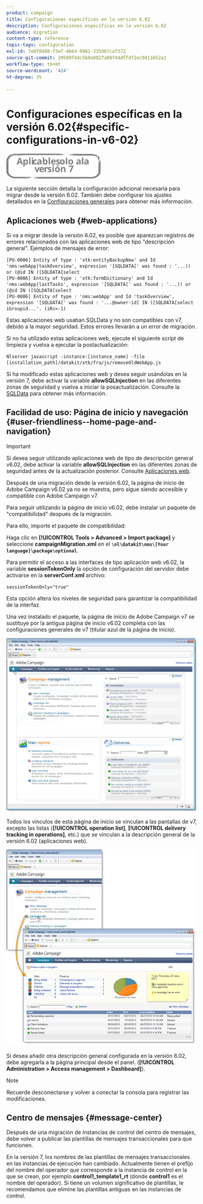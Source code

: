 ```yaml
---
product: campaign
title: Configuraciones específicas en la versión 6.02
description: Configuraciones específicas en la versión 6.02
audience: migration
content-type: reference
topic-tags: configuration
exl-id: 7e8f8488-f3ef-4b64-9981-335d67caf372
source-git-commit: 20509f44c5b8e0827a09f44dffdf2ec9d11652a1
workflow-type: tm+mt
source-wordcount: '424'
ht-degree: 3%

---
```


# Configuraciones específicas en la versión 6.02{#specific-configurations-in-v6-02}

![](../../assets/v7-only.svg)

La siguiente sección detalla la configuración adicional necesaria para migrar desde la versión 6.02. También debe configurar los ajustes detallados en la [Configuraciones generales](../../migration/using/general-configurations.md) para obtener más información.

## Aplicaciones web {#web-applications}

Si va a migrar desde la versión 6.02, es posible que aparezcan registros de errores relacionados con las aplicaciones web de tipo &quot;descripción general&quot;. Ejemplos de mensajes de error:

```
[PU-0006] Entity of type : 'xtk:entityBackupNew' and Id 'nms:webApp|taskOverview', expression '[SQLDATA[' was found : '...)) or (@id IN ([SQLDATA[select 
[PU-0006] Entity of type : 'xtk:formDictionary' and Id 'nms:webApp|lastTasks', expression '[SQLDATA[' was found : '...)) or (@id IN ([SQLDATA[select 
[PU-0006] Entity of type : 'nms:webApp' and Id 'taskOverview', expression '[SQLDATA[' was found : '...@owner-id] IN ([SQLDATA[select iGroupid...'. (iRc=-1)
```

Estas aplicaciones web usaban SQLData y no son compatibles con v7, debido a la mayor seguridad. Estos errores llevarán a un error de migración.

Si no ha utilizado estas aplicaciones web, ejecute el siguiente script de limpieza y vuelva a ejecutar la postactualización:

```
Nlserver javascript -instance:[instance_name] -file [installation_path]/datakit/xtk/fra/js/removeOldWebApp.js
```

Si ha modificado estas aplicaciones web y desea seguir usándolas en la versión 7, debe activar la variable **allowSQLInjection** en las diferentes zonas de seguridad y vuelva a iniciar la posactualización. Consulte la [SQLData](../../migration/using/general-configurations.md#sqldata) para obtener más información.

## Facilidad de uso: Página de inicio y navegación {#user-friendliness--home-page-and-navigation}

>[!IMPORTANT]
>
>Si desea seguir utilizando aplicaciones web de tipo de descripción general v6.02, debe activar la variable **allowSQLInjection** en las diferentes zonas de seguridad antes de la actualización posterior. Consulte [Aplicaciones web](#web-applications).

Después de una migración desde la versión 6.02, la página de inicio de Adobe Campaign v6.02 ya no se muestra, pero sigue siendo accesible y compatible con Adobe Campaign v7.

Para seguir utilizando la página de inicio v6.02, debe instalar un paquete de &quot;compatibilidad&quot; después de la migración.

Para ello, importe el paquete de compatibilidad:

Haga clic en **[!UICONTROL Tools > Advanced > Import package]** y seleccione **campaignMigration.xml** en el **`\nl\datakit\nms\[Your language]\package\optional`**.

Para permitir el acceso a las interfaces de tipo aplicación web v6.02, la variable **sessionTokenOnly** la opción de configuración del servidor debe activarse en la **serverConf.xml** archivo:

```
sessionTokenOnly="true"
```

Esta opción altera los niveles de seguridad para garantizar la compatibilidad de la interfaz.

Una vez instalado el paquete, la página de inicio de Adobe Campaign v7 se sustituye por la antigua página de inicio v6.02 completa con las configuraciones generales de v7 (titular azul de la página de inicio).

![](assets/dashboards.png)

Todos los vínculos de esta página de inicio se vinculan a las pantallas de v7, excepto las listas (**[!UICONTROL operation list]**, **[!UICONTROL delivery tracking in operations]**, etc.) que se vinculan a la descripción general de la versión 6.02 (aplicaciones web).

![](assets/dashboards2.png)

Si desea añadir otra descripción general configurada en la versión 6.02, debe agregarla a la página principal desde el panel. (**[!UICONTROL Administration > Access management > Dashboard]**).

>[!NOTE]
>
>Recuerde desconectarse y volver a conectar la consola para registrar las modificaciones.

## Centro de mensajes {#message-center}

Después de una migración de instancias de control del centro de mensajes, debe volver a publicar las plantillas de mensajes transaccionales para que funcionen.

En la versión 7, los nombres de las plantillas de mensajes transaccionales en las instancias de ejecución han cambiado. Actualmente tienen el prefijo del nombre del operador que corresponde a la instancia de control en la que se crean, por ejemplo **control1_template1_rt** (donde **control1** es el nombre del operador). Si tiene un volumen significativo de plantillas, le recomendamos que elimine las plantillas antiguas en las instancias de control.
